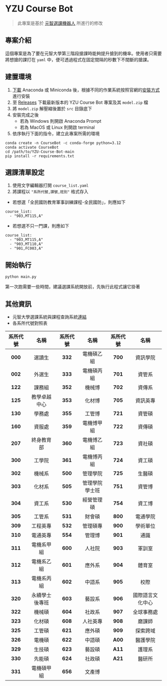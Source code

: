 # YZU Course Bot

> 此專案是基於 [元智選課機器人](https://github.com/Doem/yzuCourseBot) 所進行的修改

## 專案介紹

這個專案是為了要在元智大學第三階段搶課時能夠提升搶到的機率。使用者只需要將想搶的課打在 `yaml` 中，便可透過程式在固定間隔的秒數下不間斷的搶課。

## 建置環境

1. [下載](https://www.anaconda.com/download/success) Anaconda 或 Miniconda 後，根據不同的作業系統按照官網的[安裝方式](https://docs.anaconda.com/anaconda/install/)進行安裝
2. 至 [Releases](https://github.com/sunsun8170/YZU-Course-Bot/releases) 下載最新版本的 YZU Course Bot 專案及其 `model.zip` 檔
3. 將 `model.zip` 解壓縮後置於 `src` 目錄底下
4. 安裝完成之後
    * 若為 Windows 則開啟 Anaconda Prompt
    * 若為 MacOS 或 Linux 則開啟 terminal
5. 依序執行下面的指令，建立此專案所需的環境

```bash=
conda create -n CourseBot -c conda-forge python=3.12
conda activate CourseBot
cd /path/to/YZU-Course-Bot-main
pip install -r requirements.txt
```

## 選課清單設定

1. 使用文字編輯器打開 `course_list.yaml`
2. 將課程以 `"系所代號,課號,班別"` 格式存入

* 若想選「全民國防教育軍事訓練課程-全民國防」，則應如下

```yaml=
course_list:
  - "903,MT115,A"
```  

* 若想選不只一門課，則應如下

```yaml=
course_list:
  - "903,MT115,A"
  - "903,MT110,A"
  - "901,FC003,A" 
```

## 開始執行

```bash!
python main.py
```

第一次跑需要一些時間，建議選課系統開放前，先執行此程式讓它掛著

## 其他資訊

* 元智大學選課系統與課程查詢系統[連結](https://isdna1.yzu.edu.tw/Cnstdsel/default.aspx)
* 各系所代號對照表

| **系所代號** 	|    **名稱**    	| **系所代號** 	|    **名稱**    	| 系所代號 	|     **名稱**     	|
|:------------:	|:--------------:	|:------------:	|:--------------:	|:--------:	|:----------------:	|
|    **000**   	|     選讀生     	|    **332**   	|   電機碩乙組   	|  **700** 	|     資訊學院     	|
|    **002**   	|     外選生     	|    **333**   	|   電機碩丙組   	|  **701** 	|      資管系      	|
|    **122**   	|     課務組     	|    **352**   	|     機械博     	|  **702** 	|      資傳系      	|
|    **125**   	|  教學卓越中心  	|    **353**   	|     化材博     	|  **705** 	|     資訊英專     	|
|    **130**   	|     學務處     	|    **355**   	|     工管博     	|  **721** 	|      資管碩      	|
|    **160**   	|     資服處     	|    **359**   	|   電機博甲組   	|  **722** 	|      資傳碩      	|
|    **207**   	|   終身教育部   	|    **360**   	|   電機博乙組   	|  **723** 	|      資社碩      	|
|    **300**   	|     工學院     	|    **361**   	|   電機博丙組   	|  **724** 	|      資工碩      	|
|    **302**   	|     機械系     	|    **500**   	|    管理學院    	|  **725** 	|      生醫碩      	|
|    **303**   	|     化材系     	|    **505**   	| 管理學院學士班 	|  **751** 	|      資管博      	|
|    **304**   	|     資工系     	|    **530**   	|   經營管理碩   	|  **754** 	|      資工博      	|
|    **305**   	|     工管系     	|    **531**   	|     財會碩     	|  **800** 	|     電通學院     	|
|    **309**   	|    工程英專    	|    **532**   	|    管理碩專    	|  **900** 	|     學術單位     	|
|    **310**   	|    電通英專    	|    **554**   	|     管理博     	|  **901** 	|       通識       	|
|    **311**   	|   電機系甲組   	|    **600**   	|     人社院     	|  **903** 	|      軍訓室      	|
|    **312**   	|   電機系乙組   	|    **601**   	|     應外系     	|  **904** 	|      體育室      	|
|    **313**   	|   電機系丙組   	|    **602**   	|     中語系     	|  **905** 	|       校際       	|
|    **320**   	| 永續學士後專班 	|    **603**   	|     藝設系     	|  **906** 	| 國際語言文化中心 	|
|    **322**   	|     機械碩     	|    **604**   	|     社政系     	|  **907** 	|    全球事務處    	|
|    **323**   	|     化材碩     	|    **608**   	|    人社英專    	|  **908** 	|      磨課師      	|
|    **325**   	|     工管碩     	|    **621**   	|     應外碩     	|  **909** 	|     探索跨域     	|
|    **326**   	|     電機碩     	|    **622**   	|     中語碩     	|  **A00** 	|     醫護學院     	|
|    **329**   	|     生技碩     	|    **623**   	|     藝設碩     	|  **A11** 	|      護理系      	|
|    **330**   	|     先能碩     	|    **624**   	|     社政碩     	|  **A21** 	|      醫研所      	|
|    **331**   	|   電機碩甲組   	|    **656**   	|     文產博     	|          	|                  	|